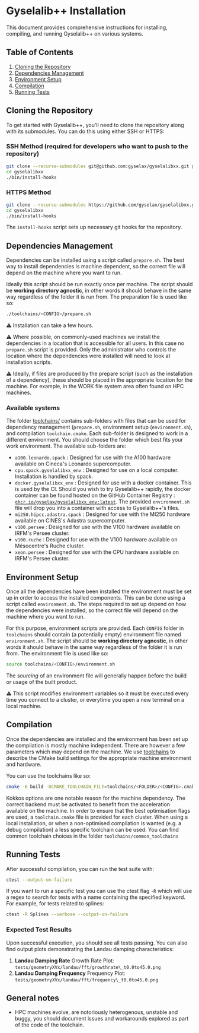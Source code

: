 # Gyselalib++ Installation

This document provides comprehensive instructions for installing, compiling, and running Gyselalib++ on various systems.

## Table of Contents

1. [Cloning the Repository](#cloning-the-repository)
2. [Dependencies Management](#dependencies-management)
3. [Environment Setup](#environment-setup)
4. [Compilation](#compilation)
5. [Running Tests](#running-tests)

## Cloning the Repository

To get started with Gyselalib++, you'll need to clone the repository along with its submodules. You can do this using either SSH or HTTPS:

### SSH Method (required for developers who want to push to the repository)

```bash
git clone --recurse-submodules git@github.com:gyselax/gyselalibxx.git gyselalibxx
cd gyselalibxx
./bin/install-hooks
```

### HTTPS Method

```bash
git clone --recurse-submodules https://github.com/gyselax/gyselalibxx.git gyselalibxx
cd gyselalibxx
./bin/install-hooks
```

The `install-hooks` script sets up necessary git hooks for the repository.

## Dependencies Management

Dependencies can be installed using a script called `prepare.sh`. The best way to install dependencies is machine dependent, so the correct file will depend on the machine where you want to run.

Ideally this script should be run exactly once per machine. The script should be **working directory agnostic**, in other words it should behave in the same way regardless of the folder it is run from. The preparation file is used like so:

```sh
./toolchains/<CONFIG>/prepare.sh
```

:warning: Installation can take a few hours.

:warning: Where possible, on commonly-used machines we install the dependencies in a location that is accessible for all users. In this case no `prepare.sh` script is provided. Only the administrator who controls the location where the dependencies were installed will need to look at installation scripts.

:warning: Ideally, if files are produced by the prepare script (such as the installation of a dependency), these should be placed in the appropriate location for the machine. For example, in the WORK file system area often found on HPC machines.

### Available systems

The folder [toolchains/](https://github.com/gyselax/gyselalibxx/tree/devel/toolchains) contains sub-folders with files that can be used for dependency management (`prepare.sh`, environment setup (`environment.sh`), and compilation `toolchain.cmake`. Each sub-folder is designed to work in a different environment. You should choose the folder which best fits your work environment. The available sub-folders are:

- `a100.leonardo.spack` : Designed for use with the A100 hardware available on Cineca's Leonardo supercomputer.
- `cpu.spack.gyselalibxx_env` : Designed for use on a local computer. Installation is handled by spack.
- `docker.gyselalibxx_env` : Designed for use with a docker container. This is used by the CI.
    Should you wish to try Gyselalib++ rapidly, the docker container can be found hosted on the GitHub Container Registry : [`ghcr.io/gyselax/gyselalibxx_env:latest`](https://github.com/gyselax/gyselalibxx/pkgs/container/gyselalibxx_env). The provided `environment.sh` file will drop you into a container with access to Gyselalib++'s files.
- `mi250.hipcc.adastra.spack` : Designed for use with the MI250 hardware available on CINES's Adastra supercomputer.
- `v100.persee` : Designed for use with the V100 hardware available on IRFM's Persee cluster.
- `v100.ruche` : Designed for use with the V100 hardware available on Mésocentre's Ruche cluster.
- `xeon.persee` : Designed for use with the CPU hardware available on IRFM's Persee cluster.

## Environment Setup

Once all the dependencies have been installed the environment must be set up in order to access the installed components. This can be done using a script called `environment.sh`. The steps required to set up depend on how the dependencies were installed, so the correct file will depend on the machine where you want to run.

For this purpose, environment scripts are provided. Each `CONFIG` folder in `toolchains` should contain (a potentially empty) environment file named `environment.sh`. The script should be **working directory agnostic**, in other words it should behave in the same way regardless of the folder it is run from. The environment file is used like so:

```sh
source toolchains/<CONFIG>/environment.sh
```

The *sourcing* of an environment file will generally happen before the build or usage of the built product.

:warning: This script modifies environment variables so it must be executed every time you connect to a cluster, or everytime you open a new terminal on a local machine.

## Compilation

Once the dependencies are installed and the environment has been set up the compilation is mostly machine independent. There are however a few parameters which may depend on the machine. We use [toolchains](https://en.wikipedia.org/wiki/Toolchain) to describe the CMake build settings for the appropriate machine environment and hardware.

You can use the toolchains like so:

```sh
cmake -B build -DCMAKE_TOOLCHAIN_FILE=toolchains/<FOLDER>/<CONFIG>.cmake .
```

Kokkos options are one notable reason for the machine dependency. The correct backend must be activated to benefit from the acceleration available on the machine. In order to ensure that the best optimisation flags are used, a `toolchain.cmake` file is provided for each cluster. When using a local installation, or when a non-optimised compilation is wanted (e.g. a debug compilation) a less specific toolchain can be used. You can find common toolchain choices in the folder `toolchains/common_toolchains`

## Running Tests

After successful compilation, you can run the test suite with:

```bash
ctest --output-on-failure
```

If you want to run a specific test you can use the ctest flag `-R` which will use a regex to search for tests with a name containing the specified keyword. For example, for tests related to splines:

```bash
ctest -R Splines --verbose --output-on-failure
```

### Expected Test Results

Upon successful execution, you should see all tests passing. You can also find output plots demonstrating the Landau damping characteristics:

1. **Landau Damping Rate**
    Growth Rate Plot: `tests/geometryXVx/landau/fft/growthrate\_t0.0to45.0.png`
2. **Landau Damping Frequency**
    Frequency Plot: `tests/geometryXVx/landau/fft/frequency\_t0.0to45.0.png`

## General notes

- HPC machines evolve, are notoriously heterogenous, unstable and buggy, you should document issues and workarounds explored as part of the code of the toolchain.

